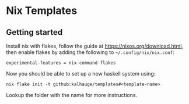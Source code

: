 # Nix Templates


## Getting started

Install nix with flakes, follow the guide at https://nixos.org/download.html, 
then enable flakes by adding the following to `~/.config/nix/nix.conf`:

```
experimental-features = nix-command flakes
```

Now you should be able to set up a new haskell system using:
```
nix flake init -t github:kalhauge/templates#<template-name>
```

Lookup the folder with the name for more instructions.

